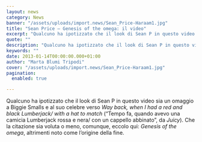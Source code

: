 ```yaml
---
layout: news
category: News
banner: "/assets/uploads/import.news/Sean_Price-Haraam1.jpg"
title: "Sean Price – Genesis of the omega: il video"
excerpt: "Qualcuno ha ipotizzato che il look di Sean P in questo video sia un omaggio a Biggie Smalls e al suo celebre verso Way back, when I had a red and black Lumberjack/ with a hat to match (“Tempo fa, quando avevo una camicia Lumberjack rossa e nera/ con un cappello abbinato”, da Juicy). Che la [&hellip"
quote: ""
description: "Qualcuno ha ipotizzato che il look di Sean P in questo video sia un omaggio a Biggie Smalls e al suo celebre verso Way back, when I had a red and black Lumberjack/ with a hat to match (“Tempo fa, quando avevo una camicia Lumberjack rossa e nera/ con un cappello abbinato”, da Juicy). Che la [&hellip"
keywords: ""
date: 2013-01-14T00:00:00.000+01:00
author: "Marta Blumi Tripodi"
cover: "/assets/uploads/import.news/Sean_Price-Haraam1.jpg"
pagination:
  enabled: true

---
```


Qualcuno ha ipotizzato che il look di Sean P in questo video sia un omaggio a Biggie Smalls e al suo celebre verso _Way back, when I had a red and black Lumberjack/ with a hat to match_ (“Tempo fa, quando avevo una camicia Lumberjack rossa e nera/ con un cappello abbinato”, da _Juicy_). Che la citazione sia voluta o meno, comunque, eccolo qui: _Genesis of the omega_, altrimenti noto come l’origine della fine.

  
